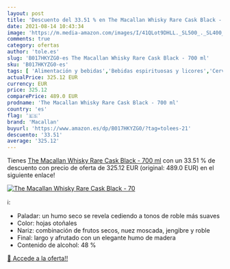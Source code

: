```yaml
---
layout: post
title: 'Descuento del 33.51 % en The Macallan Whisky Rare Cask Black - 70'
date: 2021-08-14 10:43:34
image: 'https://m.media-amazon.com/images/I/41QLot9DHLL._SL500_._SL400_.jpg'
comments: true
category: ofertas
author: 'tole.es'
slug: 'B017HKYZG0-es The Macallan Whisky Rare Cask Black - 700 ml'
sku: 'B017HKYZG0-es'
tags: [ 'Alimentación y bebidas','Bebidas espirituosas y licores','Cervezas, vinos y licores','Whisky','macallan','whisky', ]
actualPrice: 325.12 EUR
currency: EUR
price: 325.12
comparePrice: 489.0 EUR
prodname: 'The Macallan Whisky Rare Cask Black - 700 ml'
country: 'es'
flag: '🇪🇸'
brand: 'Macallan'
buyurl: 'https://www.amazon.es/dp/B017HKYZG0/?tag=tolees-21'
descuento: '33.51'
average: '325.12'
---
```


Tienes [The Macallan Whisky Rare Cask Black - 700 ml](https://www.amazon.es/dp/B017HKYZG0/?tag=tolees-21) con un 33.51 % de descuento con precio de oferta de 325.12 EUR (original: 489.0 EUR) en el siguiente enlace!

[![The Macallan Whisky Rare Cask Black - 70](https://m.media-amazon.com/images/I/41QLot9DHLL._SL500_._SL400_.jpg)](https://www.amazon.es/dp/B017HKYZG0/?tag=tolees-21)

ℹ️:

- Paladar: un humo seco se revela cediendo a tonos de roble más suaves
- Color: hojas otoñales
- Nariz: combinación de frutos secos, nuez moscada, jengibre y roble
- Final: largo y afrutado con un elegante humo de madera
- Contenido de alcohol: 48 %

[🛒 Accede a la oferta!!](https://www.amazon.es/dp/B017HKYZG0/?tag=tolees-21)
